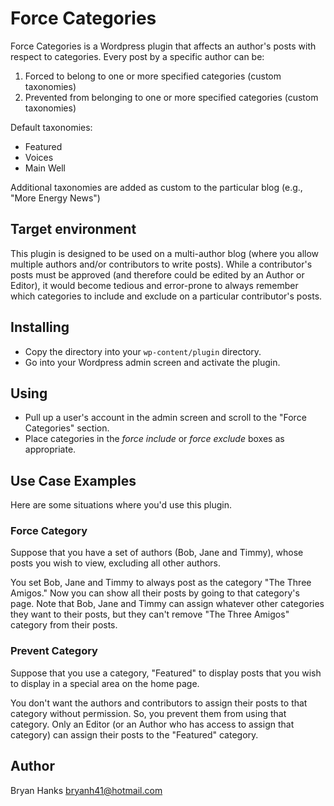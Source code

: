 Force Categories
================

Force Categories is a Wordpress plugin that affects an author's posts with respect to categories.
Every post by a specific author can be:

1. Forced to belong to one or more specified categories (custom taxonomies)
1. Prevented from belonging to one or more specified categories (custom taxonomies)

Default taxonomies:
* Featured
* Voices
* Main Well

Additional taxonomies are added as custom to the particular blog (e.g., "More Energy News")

## Target environment
This plugin is designed to be used on a multi-author blog (where you allow multiple authors and/or contributors to write posts).
While a contributor's posts must be approved (and therefore could be edited by an Author or Editor),
it would become tedious and error-prone to always remember which categories to include and exclude on a particular contributor's posts.
## Installing
* Copy the directory into your `wp-content/plugin` directory.
* Go into your Wordpress admin screen and activate the plugin.

## Using
* Pull up a user's account in the admin screen and scroll to the "Force Categories" section.
* Place categories in the *force include* or *force exclude* boxes as appropriate.

## Use Case Examples
Here are some situations where you'd use this plugin.

### Force Category
Suppose that you have a set of authors (Bob, Jane and Timmy), whose posts you wish to view, excluding all other authors.

You set Bob, Jane and Timmy to always post as the category "The Three Amigos." Now you can show all their posts by going to that category's page.  Note that Bob, Jane and Timmy can assign whatever other categories they want to their posts, but they can't remove "The Three Amigos" category from their posts.

### Prevent Category
Suppose that you use a category, "Featured" to display posts that you wish to display in a special area on the home page.

You don't want the authors and contributors to assign their posts to that category without permission. So, you prevent them from using that category. Only an Editor (or an Author who has access to assign that category) can assign their posts to the "Featured" category.

## Author
Bryan Hanks bryanh41@hotmail.com
